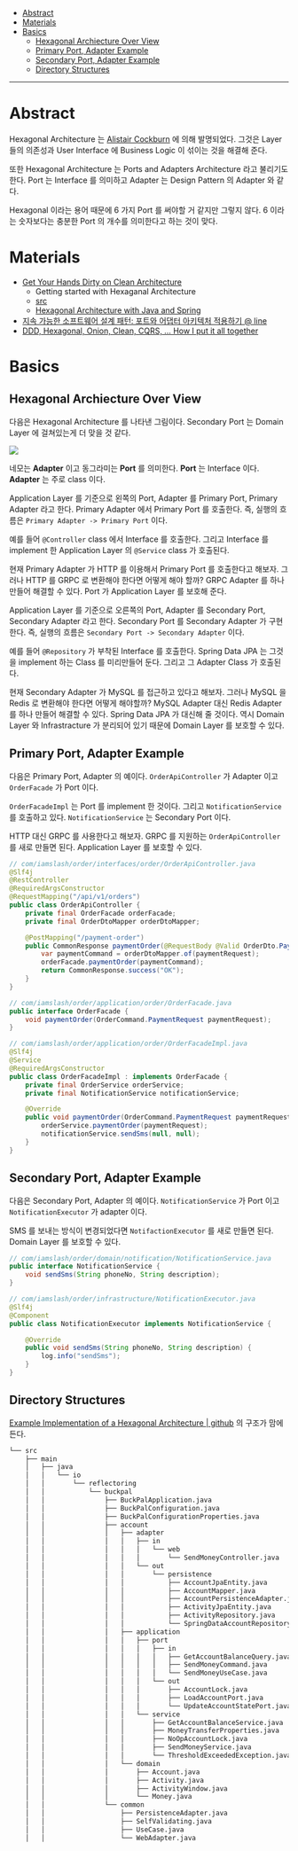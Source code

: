 - [Abstract](#abstract)
- [Materials](#materials)
- [Basics](#basics)
  - [Hexagonal Archiecture Over View](#hexagonal-archiecture-over-view)
  - [Primary Port, Adapter Example](#primary-port-adapter-example)
  - [Secondary Port, Adapter Example](#secondary-port-adapter-example)
  - [Directory Structures](#directory-structures)

----

# Abstract

Hexagonal Architecture 는 [Alistair Cockburn](https://en.wikipedia.org/wiki/Alistair_Cockburn) 에 의해 발명되었다. 그것은 Layer 들의 의존성과 User Interface 에 Business Logic 이 섞이는 것을 해결해 준다. 

또한 Hexagonal Architecture 는 Ports and Adapters Architecture 라고 불리기도 한다. Port 는 Interface 를 의미하고 Adapter 는 Design Pattern 의 Adapter 와 같다.

Hexagonal 이라는 용어 때문에 6 가지 Port 를 써야할 거 같지만 그렇지 않다. 6 이라는 숫자보다는 충분한 Port 의 개수를 의미한다고 하는 것이 맞다.

# Materials

* [Get Your Hands Dirty on Clean Architecture](https://leanpub.com/get-your-hands-dirty-on-clean-architecture)
  * Getting started with Hexaganal Architecture 
  * [src](https://github.com/thombergs/buckpal)
  * [Hexagonal Architecture with Java and Spring](https://reflectoring.io/spring-hexagonal/)
* [지속 가능한 소프트웨어 설계 패턴: 포트와 어댑터 아키텍처 적용하기 @ line](https://engineering.linecorp.com/ko/blog/port-and-adapter-architecture/?fbclid=IwAR2GLZMhXkX4Weri0qHQaLkwhlaBEJgFZ0yEQ5ilQO_cDJgvb2AP4TCqRu0)
* [DDD, Hexagonal, Onion, Clean, CQRS, … How I put it all together](https://herbertograca.com/2017/11/16/explicit-architecture-01-ddd-hexagonal-onion-clean-cqrs-how-i-put-it-all-together/)

# Basics

## Hexagonal Archiecture Over View

다음은 Hexagonal Architecture 를 나타낸 그림이다. Secondary Port 는 Domain Layer 에 걸쳐있는게 더 맞을 것 같다.

![](img/hexagonal_architecture.png)

네모는 **Adapter** 이고 동그라미는 **Port** 를 의미한다. **Port** 는 Interface 이다. **Adapter** 는 주로 class 이다.

Application Layer 를 기준으로 왼쪽의 Port, Adapter 를 Primary Port, Primary Adapter 라고 한다. Primary Adapter 에서 Primary Port 를 호출한다. 즉, 실행의 흐름은 `Primary Adapter -> Primary Port` 이다.

예를 들어 `@Controller` class 에서 Interface 를 호출한다. 그리고 Interface 를 implement 한 Application Layer 의 `@Service` class 가 호출된다.

현재 Primary Adapter 가 HTTP 를 이용해서 Primary Port 를 호출한다고 해보자. 그러나 HTTP 를 GRPC 로 변환해야 한다면 어떻게 해야 할까? GRPC Adapter 를 하나 만들어 해결할 수 있다. Port 가 Application Layer 를 보호해 준다.

Application Layer 를 기준으로 오른쪽의 Port, Adapter 를 Secondary Port, Secondary Adapter 라고 한다. Secondary Port 를 Secondary Adapter 가 구현한다. 즉, 실행의 흐름은 `Secondary Port -> Secondary Adapter` 이다.

예를 들어 `@Repository` 가 부착된 Interface 를 호출한다. Spring Data JPA 는 그것을 implement 하는 Class 를 미리만들어 둔다. 그리고 그 Adapter Class 가 호출된다.

현재 Secondary Adapter 가 MySQL 를 접근하고 있다고 해보자. 그러나 MySQL 을 Redis 로 변환해야 한다면 어떻게 해야할까? MySQL Adapter 대신 Redis Adapter 를 하나 만들어 해결할 수 있다. Spring Data JPA 가 대신해 줄 것이다. 역시 Domain Layer 와 Infrastracture 가 분리되어 있기 때문에 Domain Layer 를 보호할 수 있다.

## Primary Port, Adapter Example

다음은 Primary Port, Adapter 의 예이다. `OrderApiController` 가 Adapter 이고 
`OrderFacade` 가 Port 이다. 

`OrderFacadeImpl` 는 Port 를 implement 한 것이다. 그리고 `NotificationService` 를
호출하고 있다. `NotificationService` 는 Secondary Port 이다. 

HTTP 대신 GRPC 를 사용한다고 해보자. GRPC 를 지원하는 `OrderApiController` 를 새로 만들면 된다. Application Layer 를 보호할 수 있다.

```java
// com/iamslash/order/interfaces/order/OrderApiController.java
@Slf4j
@RestController
@RequiredArgsConstructor
@RequestMapping("/api/v1/orders")
public class OrderApiController {
    private final OrderFacade orderFacade;
    private final OrderDtoMapper orderDtoMapper;

    @PostMapping("/payment-order")
    public CommonResponse paymentOrder(@RequestBody @Valid OrderDto.PaymentRequest paymentRequest) {
        var paymentCommand = orderDtoMapper.of(paymentRequest);
        orderFacade.paymentOrder(paymentCommand);
        return CommonResponse.success("OK");
    }
}

// com/iamslash/order/application/order/OrderFacade.java
public interface OrderFacade {
    void paymentOrder(OrderCommand.PaymentRequest paymentRequest);
}

// com/iamslash/order/application/order/OrderFacadeImpl.java
@Slf4j
@Service
@RequiredArgsConstructor
public class OrderFacadeImpl : implements OrderFacade {
    private final OrderService orderService;
    private final NotificationService notificationService;

    @Override
    public void paymentOrder(OrderCommand.PaymentRequest paymentRequest) {
        orderService.paymentOrder(paymentRequest);
        notificationService.sendSms(null, null);
    }
}
```

## Secondary Port, Adapter Example

다음은 Secondary Port, Adapter 의 예이다. `NotificationService` 가 Port 이고 `NotificationExecutor` 가 adapter 이다. 

SMS 를 보내는 방식이 변경되었다면 `NotifactionExecutor` 를 새로 만들면 된다. Domain Layer 를 보호할 수 있다.

```java
// com/iamslash/order/domain/notification/NotificationService.java
public interface NotificationService {
    void sendSms(String phoneNo, String description);
}

// com/iamslash/order/infrastructure/NotificationExecutor.java
@Slf4j
@Component
public class NotificationExecutor implements NotificationService {

    @Override
    public void sendSms(String phoneNo, String description) {
        log.info("sendSms");
    }
}
```

## Directory Structures

[Example Implementation of a Hexagonal Architecture | github](https://github.com/thombergs/buckpal) 의 구조가 맘에든다.

```bash
└── src
    ├── main
    │   ├── java
    │   │   └── io
    │   │       └── reflectoring
    │   │           └── buckpal
    │   │               ├── BuckPalApplication.java
    │   │               ├── BuckPalConfiguration.java
    │   │               ├── BuckPalConfigurationProperties.java
    │   │               ├── account
    │   │               │   ├── adapter
    │   │               │   │   ├── in
    │   │               │   │   │   └── web
    │   │               │   │   │       └── SendMoneyController.java
    │   │               │   │   └── out
    │   │               │   │       └── persistence
    │   │               │   │           ├── AccountJpaEntity.java
    │   │               │   │           ├── AccountMapper.java
    │   │               │   │           ├── AccountPersistenceAdapter.java
    │   │               │   │           ├── ActivityJpaEntity.java
    │   │               │   │           ├── ActivityRepository.java
    │   │               │   │           └── SpringDataAccountRepository.java
    │   │               │   ├── application
    │   │               │   │   ├── port
    │   │               │   │   │   ├── in
    │   │               │   │   │   │   ├── GetAccountBalanceQuery.java
    │   │               │   │   │   │   ├── SendMoneyCommand.java
    │   │               │   │   │   │   └── SendMoneyUseCase.java
    │   │               │   │   │   └── out
    │   │               │   │   │       ├── AccountLock.java
    │   │               │   │   │       ├── LoadAccountPort.java
    │   │               │   │   │       └── UpdateAccountStatePort.java
    │   │               │   │   └── service
    │   │               │   │       ├── GetAccountBalanceService.java
    │   │               │   │       ├── MoneyTransferProperties.java
    │   │               │   │       ├── NoOpAccountLock.java
    │   │               │   │       ├── SendMoneyService.java
    │   │               │   │       └── ThresholdExceededException.java
    │   │               │   └── domain
    │   │               │       ├── Account.java
    │   │               │       ├── Activity.java
    │   │               │       ├── ActivityWindow.java
    │   │               │       └── Money.java
    │   │               └── common
    │   │                   ├── PersistenceAdapter.java
    │   │                   ├── SelfValidating.java
    │   │                   ├── UseCase.java
    │   │                   └── WebAdapter.java
```
